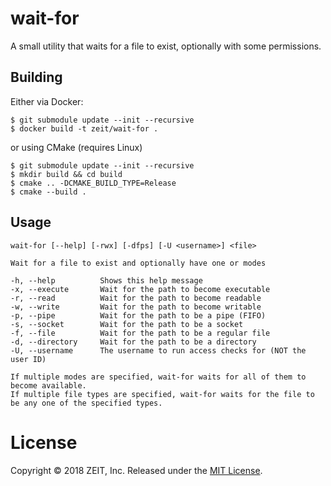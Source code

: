 # wait-for

A small utility that waits for a file to exist, optionally with some permissions.

## Building

Either via Docker:

```console
$ git submodule update --init --recursive
$ docker build -t zeit/wait-for .
```

or using CMake (requires Linux)

```console
$ git submodule update --init --recursive
$ mkdir build && cd build
$ cmake .. -DCMAKE_BUILD_TYPE=Release
$ cmake --build .
```

## Usage

```
wait-for [--help] [-rwx] [-dfps] [-U <username>] <file>

Wait for a file to exist and optionally have one or modes

-h, --help          Shows this help message
-x, --execute       Wait for the path to become executable
-r, --read          Wait for the path to become readable
-w, --write         Wait for the path to become writable
-p, --pipe          Wait for the path to be a pipe (FIFO)
-s, --socket        Wait for the path to be a socket
-f, --file          Wait for the path to be a regular file
-d, --directory     Wait for the path to be a directory
-U, --username      The username to run access checks for (NOT the user ID)

If multiple modes are specified, wait-for waits for all of them to become available.
If multiple file types are specified, wait-for waits for the file to be any one of the specified types.
```

# License
Copyright &copy; 2018 ZEIT, Inc. Released under the [MIT License](LICENSE.md).

